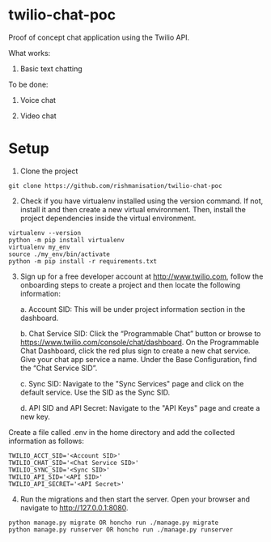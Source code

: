 # twilio-chat-poc

Proof of concept chat application using the Twilio API.

What works:

1. Basic text chatting

To be done: 

1. Voice chat

2. Video chat


# Setup

1. Clone the project

```
git clone https://github.com/rishmanisation/twilio-chat-poc
```

2. Check if you have virtualenv installed using the version command. If not, install it and then create a new virtual environment. Then, install the 
project dependencies inside the virtual environment.

```
virtualenv --version
python -m pip install virtualenv
virtualenv my_env
source ./my_env/bin/activate
python -m pip install -r requirements.txt
```

3. Sign up for a free developer account at http://www.twilio.com, follow the onboarding steps to create a project and then locate the following information:

    a. Account SID: This will be under project information section in the dashboard.

    b. Chat Service SID: Click the “Programmable Chat” button or browse to https://www.twilio.com/console/chat/dashboard. On the Programmable Chat Dashboard, click the red plus sign to create a new chat service.  Give your chat app service a name. Under the Base Configuration, find the “Chat Service SID”.

    c. Sync SID: Navigate to the "Sync Services" page and click on the default service. Use the SID as the Sync SID.

    d. API SID and API Secret: Navigate to the "API Keys" page and create a new key.

Create a file called .env in the home directory and add the collected information as follows:

```
TWILIO_ACCT_SID='<Account SID>'
TWILIO_CHAT_SID='<Chat Service SID>'
TWILIO_SYNC_SID='<Sync SID>'
TWILIO_API_SID='<API SID>'
TWILIO_API_SECRET='<API Secret>'
```

4. Run the migrations and then start the server. Open your browser and navigate to http://127.0.0.1:8080.

```
python manage.py migrate OR honcho run ./manage.py migrate
python manage.py runserver OR honcho run ./manage.py runserver
```


